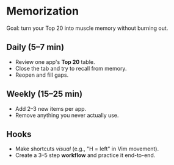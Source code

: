 # Memorization

Goal: turn your Top 20 into muscle memory without burning out.

## Daily (5–7 min)
- Review one app's **Top 20** table.
- Close the tab and try to recall from memory.
- Reopen and fill gaps.

## Weekly (15–25 min)
- Add 2–3 new items per app.
- Remove anything you never actually use.

## Hooks
- Make shortcuts *visual* (e.g., "H = left" in Vim movement).
- Create a 3–5 step **workflow** and practice it end-to-end.
